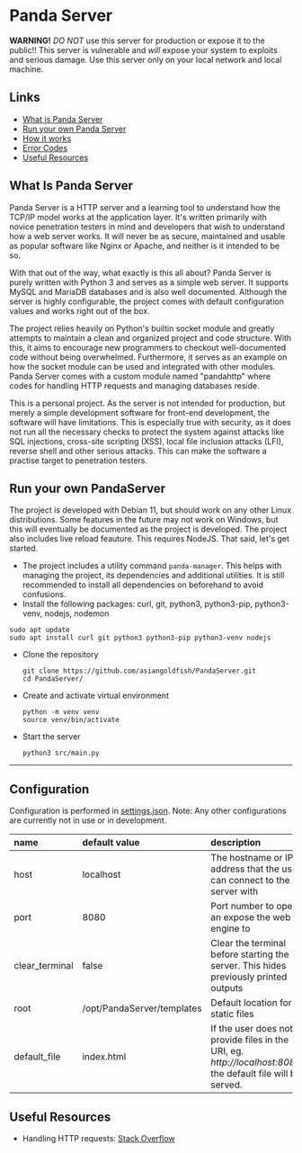 # **Panda Server**

**WARNING!** *DO NOT* use this server for production or expose it to the public!! This server is vulnerable and *will* expose your system to exploits and serious damage. Use this server only on your local network and local machine.

## **Links**
- [What is Panda Server](#what-is-panda-server)
- [Run your own Panda Server](#run-your-own-pandaserver)
- [How it works](#how-it-works)
- [Error Codes](/docs/errors.md)
- [Useful Resources](#useful-resources)

## What Is Panda Server
Panda Server is a HTTP server and a learning tool to understand how the TCP/IP model works at the application layer. It's written primarily with novice penetration testers in mind and developers that wish to understand how a web server works. It will never be as secure, maintained and usable as popular software like Nginx or Apache, and neither is it intended to be so.

With that out of the way, what exactly is this all about? Panda Server is purely written with Python 3 and serves as a simple web server. It supports MySQL and MariaDB databases and is also well documented. Although the server is highly configurable, the project comes with default configuration values and works right out of the box.

The project relies heavily on Python's builtin socket module and greatly attempts to maintain a clean and organized project and code structure. With this, it aims to encourage new programmers to checkout well-documented code without being overwhelmed. Furthermore, it serves as an example on how the socket module can be used and integrated with other modules. Panda Server comes with a custom module named "pandahttp" where codes for handling HTTP requests and managing databases reside.

This is a personal project. As the server is not intended for production, but merely a simple development software for front-end development, the software will have limitations. This is especially true with security, as it does not run all the necessary checks to protect the system against attacks like SQL injections, cross-site scripting (XSS), local file inclusion attacks (LFI), reverse shell and other serious attacks. This can make the software a practise target to penetration testers.

## Run your own PandaServer
The project is developed with Debian 11, but should work on any other Linux distributions. Some features in the future may not work on Windows, but this will eventually be documented as the project is developed. The project also includes live reload feauture. This requires NodeJS. That said, let's get started.

- The project includes a utility command `panda-manager`. This helps with managing the project, its dependencies and additional utilities. It is still recommended to install all dependencies on beforehand to avoid confusions.
- Install the following packages: curl, git, python3, python3-pip, python3-venv, nodejs, nodemon
```
sudo apt update
sudo apt install curl git python3 python3-pip python3-venv nodejs
```
- Clone the repository
    ```
    git clone https://github.com/asiangoldfish/PandaServer.git
    cd PandaServer/
    ```

- Create and activate virtual environment
    ```
    python -m venv venv
    source venv/bin/activate
    ```

- Start the server
    ```
    python3 src/main.py
    ```

---

## Configuration
Configuration is performed in [settings.json](settings.json). Note: Any other configurations are currently not in use or
in development.

| name | default value | description |
|:-----|:--------------|:------------|
| host | localhost | The hostname or IP address that the user can connect to the server with |
| port | 8080 | Port number to open an expose the web engine to |
| clear_terminal | false | Clear the terminal before starting the server. This hides previously printed outputs |
| root | /opt/PandaServer/templates | Default location for static files |
| default_file | index.html | If the user does not provide files in the URI, eg. _http://localhost:8080/_, the default file will be served. |

## Useful Resources
- Handling HTTP requests: [Stack Overflow](https://stackoverflow.com/questions/41386086/handling-client-requests-in-http-server)
